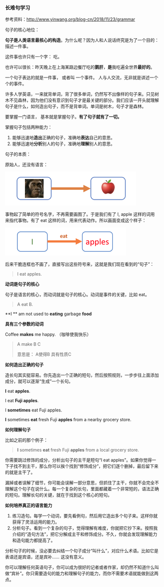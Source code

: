 ### 长难句学习

参考资料：http://www.yinwang.org/blog-cn/2018/11/23/grammar

句子的核心地位：

**句子是人类语言最核心的构造**。为什么呢？因为人和人说话终究是为了一个目的：描述一件事。

这件事也许只有一个字： 吃。  

也许可以很长：昨天晚上在上海某路边餐厅吃的**鹅肝**，**是**我吃遍全世界**最好的**。

一个句子表达的就是一件事， 或者叫 一个事件。   人与人交流，无非就是讲述一个个的事件。

许多人学英语，一来就背单词，背了很多单词，仍然写不出像样的句子来。只见树木不见森林，因为他们没有意识到句子才是最关键的部分。我们应该一开头就理解句子是什么，如何造出句子，而不是背单词。单词是树木，句子才是森林。

要掌握一门语言， 基本就是掌握句子。**有了句子就有了一切。**

掌握句子包括两种能力：

1. 能够迅速地**造出**正确的句子，准确地**表达**自己的意思。
2. 能够迅速地**分析**别人的句子，准确地**理解**别人的意思。

句子的本质：

原始人，还没有语言：

<img src="asserts/i-eat-apple.png" alt="img" style="zoom:50%;" />

事物起了简单的符号名字，不再需要画图了。于是我们有了 I, apple 这样的词用来指代事物。有了 eat 这样的词，用来代表动作。所以画面变成这个样子：

![image-20210406094303995](asserts/image-20210406094303995.png)

后来干脆连框也不画了，直接写出这些符号来，这就是我们现在看到的“句子”：

> I eat apples.



**动词是句子的核心**

句子是语言的核心，而动词就是句子的核心。动词是事件的关键，比如 eat。

> A eat B.

**I ** am not used to **eating**   garbage **food**

**具有三个参数的动词**

Coffee **makes** me happy. （咖啡使我快乐）

>  A make B C
>
> 意思是： A使得B 具有性质C

**如何造出正确的句子**

造长句其实挺容易。你先造出一个正确的短句，然后按照规则，一步步往上面添加成分，就可以逐渐“生成”一个长句。

**I** eat **apples**. 

I eat **Fuji apples**. 

I **sometimes** eat Fuji apples. 

**I** sometimes **eat** fresh Fuji **apples** from a nearby grocery store.

**如何理解句子**

比如之前的那个例子：

> **I** sometimes **eat** fresh Fuji **apples** from a local grocery store.

你需要跳过修饰的成分，分析出句子的主干是短句“I eat apples”。如果你觉得一下子找不到主干，那么你可以挨个找到“修饰成分”，把它们逐个删掉，最后留下来的就是主干了。

漏掉或者误解了细节，你可能会误解一部分意思，但抓住了主干，你就不会完全不理解这个句子在说什么。每一个复杂的长句，里面都藏着一个非常短的，语法正确的短句。理解长句的关键，就在于找到这个核心的短句。

**如何培养真正的语言能力**

1. 练习造句。每学一个动词，要先看例句，然后用它造出多个句子来。这样你就获得了灵活运用的能力。
2. 分析句子。看到一个复杂的句子，觉得理解有难度，你就把它抄下来。按照我介绍的“造句方法”，把它分解成主干和修饰成分。不久，你就会发现理解能力和造句能力都提高了。

分析句子的时候，没必要去纠结一个句子成分“叫什么”，对应什么术语。比如它是表语还是宾语，还是宾补…… 这没有意义。

你可以理解任何英语句子，你可以成为很好的记者或者作家，却仍然不知道什么叫做“宾补”。你只需要造句的能力和理解句子的能力，而你不需要术语就能做到这两点。